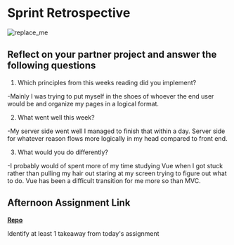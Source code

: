 # Sprint Retrospective

![replace_me](https://codeworks.blob.core.windows.net/public/assets/img/illustrations/placeholder.svg)

## Reflect on your partner project and answer the following questions

1. Which principles from this weeks reading did you implement?

-Mainly I was trying to put myself in the shoes of whoever the end user would be and organize my pages in a logical format.

2. What went well this week?

-My server side went well I managed to finish that within a day. Server side for whatever reason flows more logically in my head compared to front end.

3. What would you do differently?

-I probably would of spent more of my time studying Vue when I got stuck rather than pulling my hair out staring at my screen trying to figure out what to do. Vue has been a difficult transition for me more so than MVC.

## Afternoon Assignment Link

**[Repo](none)**

Identify at least 1 takeaway from today's assignment
